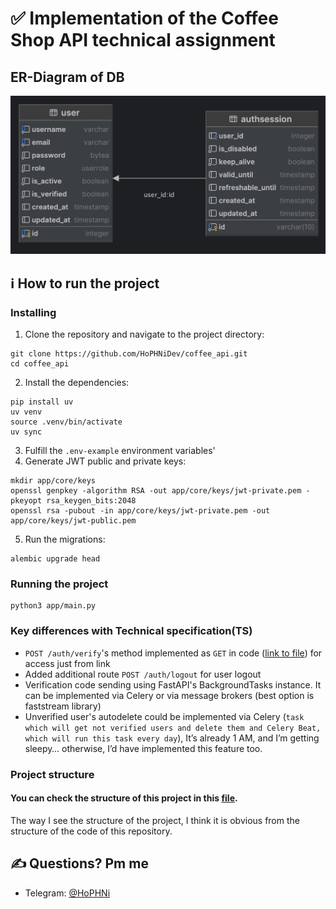 # ✅ Implementation of the Coffee Shop API technical assignment

## ER-Diagram of DB
![img.png](img.png)

## ℹ️ How to run the project

### Installing

1. Clone the repository and navigate to the project directory:
```shell
git clone https://github.com/HoPHNiDev/coffee_api.git
cd coffee_api
```
2. Install the dependencies:
```shell
pip install uv
uv venv
source .venv/bin/activate
uv sync
```
3. Fulfill the `.env-example` environment variables'
4. Generate JWT public and private keys:
```shell
mkdir app/core/keys
openssl genpkey -algorithm RSA -out app/core/keys/jwt-private.pem -pkeyopt rsa_keygen_bits:2048
openssl rsa -pubout -in app/core/keys/jwt-private.pem -out app/core/keys/jwt-public.pem
```
5. Run the migrations:
```shell
alembic upgrade head
```

### Running the project
```shell
python3 app/main.py
```

### Key differences with Technical specification(TS)
 - `POST /auth/verify`'s method implemented as `GET` in code ([link to file](./app/routes/v1/user.py)) for access just from link
 - Added additional route `POST /auth/logout` for user logout
 - Verification code sending using FastAPI's BackgroundTasks instance. 
It can be implemented via Celery or via message brokers
(best option is faststream library)
 - Unverified user's autodelete could be implemented via Celery
(`task which will get not verified users and delete them and Celery Beat, which will run this task every day`), 
It’s already 1 AM, and I’m getting sleepy… otherwise, I’d have implemented this feature too. 

### Project structure
#### You can check the structure of this project in this [**file**](STRUCTURE.md).
The way I see the structure of the project, I think it is obvious from the structure of the code of this repository.

## ✍️ Questions? Pm me

- Telegram: [@HoPHNi](https://t.me/HoPHNi)